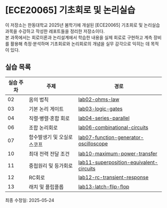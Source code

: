 # [ECE20065] 기초회로 및 논리실습

이 저장소는 한동대학교 2025년 봄학기에 개설된 [ECE20065] 기초회로 및 논리실습 과목을 수강하고 작성한 레포트들을 정리한 저장소이다.<br>
본 과목에서는 회로이론과 논리설계에서 학습한 내용을 실제 회로로 구현하고 계측 장비를 활용해 측정·분석하며 기초회로와 논리회로의 개념을 실무 감각으로 익히는 데 목적이 있다.

## 실습 목록

| 실습 주차 | 주제                       | 경로                                                                                 |
| --------- | ---------------------------| ------------------------------------------------------------------------------------ |
| 02        | 옴의 법칙                  | [lab02-ohms-law](./lab02-ohms-law)                                                   |
| 03        | 기본 논리 게이트           | [lab03-logic-gates](./lab03-logic-gates)                                             |
| 04        | 직렬·병렬·혼합 회로        | [lab04-series-parallel](./lab04-series-parallel)                                     |
| 06        | 조합 논리회로              | [lab06-combinational-circuits](./lab06-combinational-circuits)                       |
| 07        | 함수발생기 및 오실로스코프 | [lab07-function-generator-oscilloscope](./lab07-function-generator-oscilloscope)     |
| 10        | 최대 전력 전달 조건        | [lab10-maximum-power-transfer](./lab10-maximum-power-transfer)                       |
| 11        | 중첩원리 및 등가회로       | [lab11-superposition-equivalent-circuits](./lab11-superposition-equivalent-circuits) |
| 12        | RC회로                     | [lab12-rc-transient-response](./lab12-rc-transient-response)                         |
| 13        | 래치 및 플립플롭           | [lab13-latch-flip-flop](./lab13-latch-flip-flop)                                     |


최종 수정일: 2025-05-24